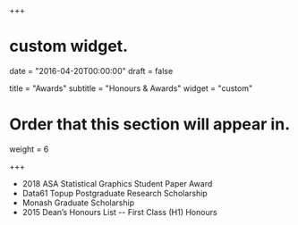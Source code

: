 +++
# custom widget.

date = "2016-04-20T00:00:00"
draft = false

title = "Awards"
subtitle = "Honours & Awards"
widget = "custom"

# Order that this section will appear in.
weight = 6

+++

* 2018 ASA Statistical Graphics Student Paper Award
* Data61 Topup Postgraduate Research Scholarship
* Monash Graduate Scholarship
* 2015 Dean’s Honours List -- First Class (H1) Honours
